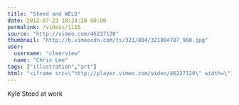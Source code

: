 ```yaml
---
title: "Steed and WELD"
date: 2012-07-23 18:24:20 00:00
permalink: /videos/1116
source: "http://vimeo.com/46227120"
thumbnail: "http://b.vimeocdn.com/ts/321/804/321804787_960.jpg"
user:
  username: "cleerview"
  name: "Chris Lee"
tags: ["illustration","art"]
html: "<iframe src=\"http://player.vimeo.com/video/46227120\" width=\"1280\" height=\"720\" frameborder=\"0\" webkitAllowFullScreen mozallowfullscreen allowFullScreen></iframe>"
---
```


Kyle Steed at work